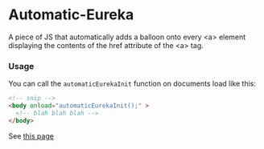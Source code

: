 # Automatic-Eureka
A piece of JS that automatically adds a balloon onto every &lt;a> element displaying the contents of the href attribute of the &lt;a&gt; tag.

### Usage
You can call the `automaticEurekaInit` function on documents load like this:
```html
<!-- snip -->
<body onload="automaticEurekaInit();" >
  <!-- blah blah blah -->
</body>
```
See [this page](http://bit.ly/OnKeysAndCrypto)
